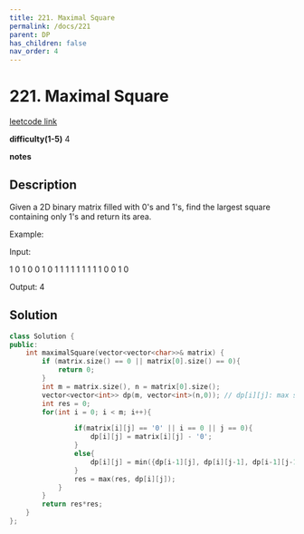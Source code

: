 ```yaml
---
title: 221. Maximal Square
permalink: /docs/221
parent: DP
has_children: false
nav_order: 4
---
```

# 221. Maximal Square

[leetcode link](https://leetcode.com/problems/maximal-square/)

**difficulty(1-5)** 
4

**notes**   

## Description

Given a 2D binary matrix filled with 0's and 1's, find the largest square containing only 1's and return its area.

Example:

Input: 

1 0 1 0 0
1 0 1 1 1
1 1 1 1 1
1 0 0 1 0

Output: 4

## Solution

```c++
class Solution {
public:
    int maximalSquare(vector<vector<char>>& matrix) {
        if (matrix.size() == 0 || matrix[0].size() == 0){
            return 0;
        }
        int m = matrix.size(), n = matrix[0].size();
        vector<vector<int>> dp(m, vector<int>(n,0)); // dp[i][j]: max square len that must end with point [i][j]
        int res = 0;
        for(int i = 0; i < m; i++){

                if(matrix[i][j] == '0' || i == 0 || j == 0){
                    dp[i][j] = matrix[i][j] - '0';
                }
                else{
                    dp[i][j] = min({dp[i-1][j], dp[i][j-1], dp[i-1][j-1]}) + 1;
                }
                res = max(res, dp[i][j]);
            }
        }
        return res*res;
    }
};
```
